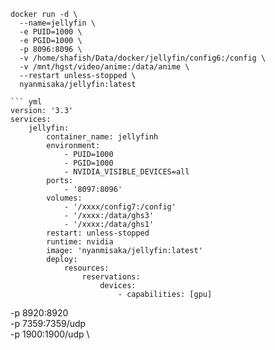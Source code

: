 ``` shell
docker run -d \
  --name=jellyfin \
  -e PUID=1000 \
  -e PGID=1000 \
  -p 8096:8096 \
  -v /home/shafish/Data/docker/jellyfin/config6:/config \
  -v /mnt/hgst/video/anime:/data/anime \
  --restart unless-stopped \
  nyanmisaka/jellyfin:latest

``` yml
version: '3.3'
services:
    jellyfin:
        container_name: jellyfinh
        environment:
            - PUID=1000
            - PGID=1000
            - NVIDIA_VISIBLE_DEVICES=all
        ports:
            - '8097:8096'
        volumes:
            - '/xxxx/config7:/config'
            - '/xxxx:/data/ghs3'
            - '/xxxx:/data/ghs1'
        restart: unless-stopped
        runtime: nvidia
        image: 'nyanmisaka/jellyfin:latest'
        deploy:
            resources:
                reservations:
                    devices:
                        - capabilities: [gpu]
```
  -p 8920:8920 \
  -p 7359:7359/udp \
  -p 1900:1900/udp \